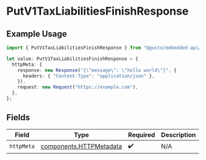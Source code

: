 # PutV1TaxLiabilitiesFinishResponse

## Example Usage

```typescript
import { PutV1TaxLiabilitiesFinishResponse } from "@gusto/embedded-api/models/operations/putv1taxliabilitiesfinish.js";

let value: PutV1TaxLiabilitiesFinishResponse = {
  httpMeta: {
    response: new Response("{\"message\": \"hello world\"}", {
      headers: { "Content-Type": "application/json" },
    }),
    request: new Request("https://example.com"),
  },
};
```

## Fields

| Field                                                              | Type                                                               | Required                                                           | Description                                                        |
| ------------------------------------------------------------------ | ------------------------------------------------------------------ | ------------------------------------------------------------------ | ------------------------------------------------------------------ |
| `httpMeta`                                                         | [components.HTTPMetadata](../../models/components/httpmetadata.md) | :heavy_check_mark:                                                 | N/A                                                                |